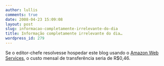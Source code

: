 ```yaml
---
author: lullis
comments: true
date: 2008-04-23 15:09:08
layout: post
slug: informacao-completamente-irrelevante-do-dia
title: Informação completamente irrelevante do dia…
wordpress_id: 279
---
```


Se o editor-chefe resolvesse hospedar este blog usando o [Amazon Web Services](http://developer.amazonwebservices.com/connect/ann.jspa?annID=313), o custo mensal de transferência seria de R$0,46.
